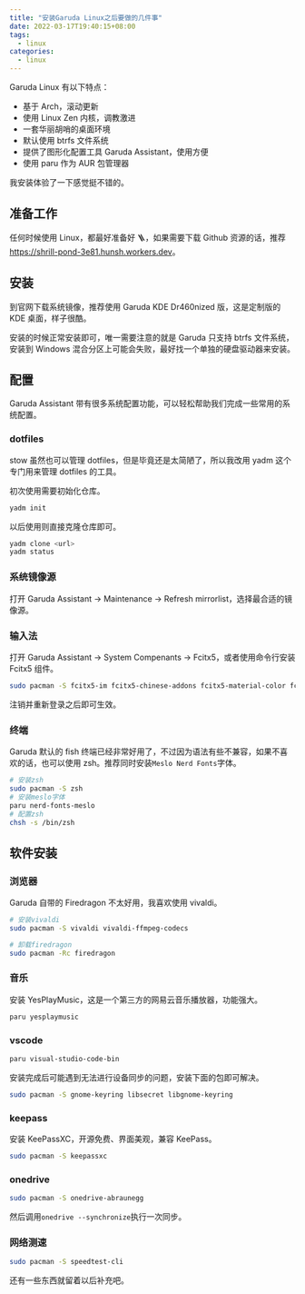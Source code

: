 ```yaml
---
title: "安装Garuda Linux之后要做的几件事"
date: 2022-03-17T19:40:15+08:00
tags:
  - linux
categories:
  - linux
---
```


Garuda Linux 有以下特点：

- 基于 Arch，滚动更新
- 使用 Linux Zen 内核，调教激进
- 一套华丽胡哨的桌面环境
- 默认使用 btrfs 文件系统
- 提供了图形化配置工具 Garuda Assistant，使用方便
- 使用 paru 作为 AUR 包管理器

我安装体验了一下感觉挺不错的。

## 准备工作

任何时候使用 Linux，都最好准备好 🪜，如果需要下载 Github 资源的话，推荐<https://shrill-pond-3e81.hunsh.workers.dev>。

## 安装

到官网下载系统镜像，推荐使用 Garuda KDE Dr460nized 版，这是定制版的 KDE 桌面，样子很酷。

安装的时候正常安装即可，唯一需要注意的就是 Garuda 只支持 btrfs 文件系统，安装到 Windows 混合分区上可能会失败，最好找一个单独的硬盘驱动器来安装。

## 配置

Garuda Assistant 带有很多系统配置功能，可以轻松帮助我们完成一些常用的系统配置。

### dotfiles

stow 虽然也可以管理 dotfiles，但是毕竟还是太简陋了，所以我改用 yadm 这个专门用来管理 dotfiles 的工具。

初次使用需要初始化仓库。

```sh
yadm init
```

以后使用则直接克隆仓库即可。

```sh
yadm clone <url>
yadm status
```

### 系统镜像源

打开 Garuda Assistant -> Maintenance -> Refresh mirrorlist，选择最合适的镜像源。

### 输入法

打开 Garuda Assistant -> System Compenants -> Fcitx5，或者使用命令行安装 Fcitx5 组件。

```sh
sudo pacman -S fcitx5-im fcitx5-chinese-addons fcitx5-material-color fcitx5-lua
```

注销并重新登录之后即可生效。

### 终端

Garuda 默认的 fish 终端已经非常好用了，不过因为语法有些不兼容，如果不喜欢的话，也可以使用 zsh。推荐同时安装`Meslo Nerd Fonts`字体。

```sh
# 安装zsh
sudo pacman -S zsh
# 安装meslo字体
paru nerd-fonts-meslo
# 配置zsh
chsh -s /bin/zsh
```

## 软件安装

### 浏览器

Garuda 自带的 Firedragon 不太好用，我喜欢使用 vivaldi。

```sh
# 安装vivaldi
sudo pacman -S vivaldi vivaldi-ffmpeg-codecs

# 卸载firedragon
sudo pacman -Rc firedragon
```

### 音乐

安装 YesPlayMusic，这是一个第三方的网易云音乐播放器，功能强大。

```sh
paru yesplaymusic
```

### vscode

```sh
paru visual-studio-code-bin
```

安装完成后可能遇到无法进行设备同步的问题，安装下面的包即可解决。

```sh
sudo pacman -S gnome-keyring libsecret libgnome-keyring
```

### keepass

安装 KeePassXC，开源免费、界面美观，兼容 KeePass。

```sh
sudo pacman -S keepassxc
```

### onedrive

```sh
sudo pacman -S onedrive-abraunegg
```

然后调用`onedrive --synchronize`执行一次同步。

### 网络测速

```sh
sudo pacman -S speedtest-cli
```

还有一些东西就留着以后补充吧。
